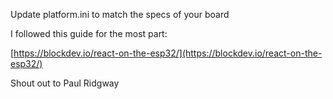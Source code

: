 Update platform.ini to match the specs of your board

I followed this guide for the most part:

[https://blockdev.io/react-on-the-esp32/](https://blockdev.io/react-on-the-esp32/)

Shout out to Paul Ridgway
